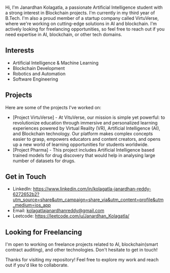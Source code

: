Hi, I'm Janardhan Kolagatla, a passionate Artificial Intelligence student with a strong interest in Blockchain projects. I'm currently in my third year of B.Tech.
I'm also a proud member of a startup company called VirtuVerse, where we're working on cutting-edge solutions in AI and blockchain.
I'm actively looking for freelancing opportunities, so feel free to reach out if you need expertise in AI, blockchain, or other tech domains.

## Interests
- Artificial Intelligence & Machine Learning
- Blockchain Development
- Robotics and Automation
- Software Engineering

## Projects
Here are some of the projects I've worked on:
- [Project VirtuVerse] - At VituVerse, our mission is simple yet powerful:
  to revolutionize education through immersive and personalized learning
  experiences powered by Virtual Reality (VR), Artificial Intelligence (AI), and Blockchain technology.
  Our platform makes complex concepts easier to grasp, empowers educators and content creators, and opens up
  a new world of learning opportunities for students worldwide.
- [Project Pharma] - This project includes Artificial Intelligence based trained models for drug discovery that would help
  in analysing large number of datasets for drugs.

## Get in Touch
- LinkedIn: https://www.linkedin.com/in/kolagatla-janardhan-reddy-6272652b2?utm_source=share&utm_campaign=share_via&utm_content=profile&utm_medium=ios_app
- Email: kolagatlajanardhanreddy@gmail.com
- Leetcode: https://leetcode.com/u/Janardhan_Kolagatla/

## Looking for Freelancing
I'm open to working on freelance projects related to AI, blockchain(smart contract auditing), and other technologies. Don't hesitate to get in touch!


Thanks for visiting my repository! Feel free to explore my work and reach out if you'd like to collaborate.


